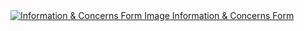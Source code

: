 <div class="hawaiidpw-card6-container">
  <a class="hawaiidpw-card6" href="http://www.dpw.hawaiicounty.gov/divisions/administration/information-complaint-form">
 <img class="image" src="https://hawaiicountygis.maps.arcgis.com/sharing/rest/content/items/9ba0af09f0614e39bccb75714578745e/data" alt="Information & Concerns Form Image">

  </a>
  <a href="http://www.dpw.hawaiicounty.gov/divisions/administration/information-complaint-form" class="hawaiidpw-card6-name">Information & Concerns Form</a>
</div>
